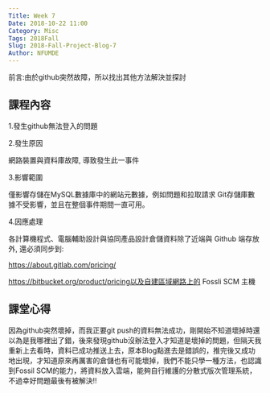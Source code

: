```yaml
---
Title: Week 7
Date: 2018-10-22 11:00
Category: Misc
Tags: 2018Fall
Slug: 2018-Fall-Project-Blog-7
Author: NFUMDE
---
```


前言:由於github突然故障，所以找出其他方法解決並探討

<!-- PELICAN_END_SUMMARY -->

課程內容
----

1.發生github無法登入的問題

2.發生原因

   網路裝置與資料庫故障, 導致發生此一事件

3.影響範圍

   僅影響存儲在MySQL數據庫中的網站元數據，例如問題和拉取請求 Git存儲庫數據不受影響，並且在整個事件期間一直可用。

4.因應處理

   各計算機程式、電腦輔助設計與協同產品設計倉儲資料除了近端與 Github 端存放外, 還必須同步到:

https://about.gitlab.com/pricing/

https://bitbucket.org/product/pricing以及自建區域網路上的 Fossli SCM 主機

課堂心得
----

因為github突然壞掉，而我正要git push的資料無法成功，剛開始不知道壞掉時還以為是我哪裡出了錯，後來發現github沒辦法登入才知道是壞掉的問題，但隔天我重新上去看時，資料已成功推送上去，原本Blog點進去是錯誤的，推完後又成功地出現，才知道原來再厲害的倉儲也有可能壞掉，我們不能只學一種方法，也認識到Fossil SCM的能力，將資料放入雲端，能夠自行維護的分散式版次管理系統，不過幸好問題最後有被解決!!



